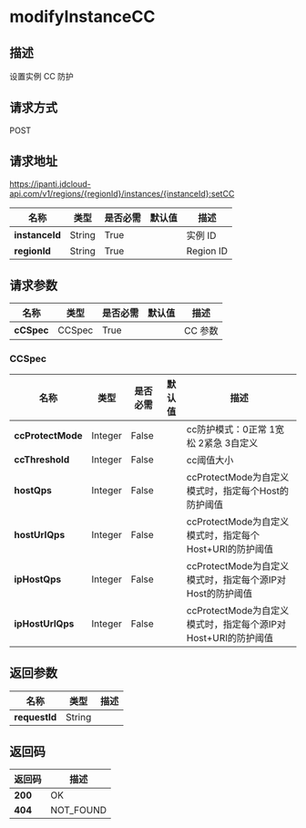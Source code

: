 # modifyInstanceCC


## 描述
设置实例 CC 防护

## 请求方式
POST

## 请求地址
https://ipanti.jdcloud-api.com/v1/regions/{regionId}/instances/{instanceId}:setCC

|名称|类型|是否必需|默认值|描述|
|---|---|---|---|---|
|**instanceId**|String|True| |实例 ID|
|**regionId**|String|True| |Region ID|

## 请求参数
|名称|类型|是否必需|默认值|描述|
|---|---|---|---|---|
|**cCSpec**|CCSpec|True| |CC 参数|

### CCSpec
|名称|类型|是否必需|默认值|描述|
|---|---|---|---|---|
|**ccProtectMode**|Integer|False| |cc防护模式：0正常 1宽松 2紧急 3自定义|
|**ccThreshold**|Integer|False| |cc阈值大小|
|**hostQps**|Integer|False| |ccProtectMode为自定义模式时，指定每个Host的防护阈值|
|**hostUrlQps**|Integer|False| |ccProtectMode为自定义模式时，指定每个Host+URI的防护阈值|
|**ipHostQps**|Integer|False| |ccProtectMode为自定义模式时，指定每个源IP对Host的防护阈值|
|**ipHostUrlQps**|Integer|False| |ccProtectMode为自定义模式时，指定每个源IP对Host+URI的防护阈值|

## 返回参数
|名称|类型|描述|
|---|---|---|
|**requestId**|String| |


## 返回码
|返回码|描述|
|---|---|
|**200**|OK|
|**404**|NOT_FOUND|
